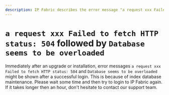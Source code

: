 ```yaml
---
description: IP Fabric describes the error message "a request xxx Failed to fetch HTTP status: 504" and "Database seems to be overloaded" that may occur and how to fix it.
---
```


# `a request xxx Failed to fetch HTTP status: 504` followed by `Database seems to be overloaded`

Immediately after an upgrade or installation, error messages `a request
xxx Failed to fetch HTTP status: 504` and `Database seems to be
overloaded` might be shown after a successful login. This is because of
index database maintenance. Please wait some time and then try to login
to IP Fabric again. If it takes longer then an hour, don't hesitate to
contact our support team.
